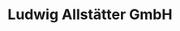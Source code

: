 ---
title: "Ludwig Allstätter GmbH"
url: /kettershausen/ludwig-allstaetter-gmbh/
shop: Autowerkstatt
---